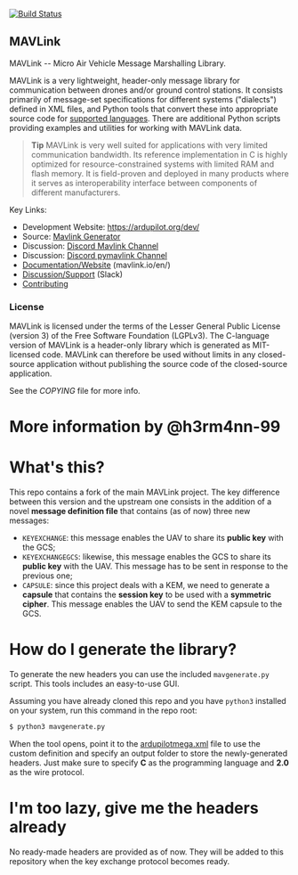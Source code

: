 [![Build Status](https://github.com/ArduPilot/mavlink/workflows/Test%20and%20deploy/badge.svg)](https://github.com/ArduPilot/mavlink/actions?query=branch%3Amaster)

## MAVLink ##

MAVLink -- Micro Air Vehicle Message Marshalling Library.

MAVLink is a very lightweight, header-only message library for communication between drones and/or ground control stations. It consists primarily of message-set specifications for different systems ("dialects") defined in XML files, and Python tools that convert these into appropriate source code for [supported languages](https://mavlink.io/en/#supported_languages). There are additional Python scripts providing examples and utilities for working with MAVLink data.

> **Tip** MAVLink is very well suited for applications with very limited communication bandwidth. Its reference implementation in C is highly optimized for resource-constrained systems with limited RAM and flash memory. It is field-proven and deployed in many products where it serves as interoperability interface between components of different manufacturers.

Key Links:
* Development Website: https://ardupilot.org/dev/
* Source: [Mavlink Generator](https://github.com/ArduPilot/pymavlink)
* Discussion: [Discord Mavlink Channel](https://discord.com/channels/674039678562861068/728017546313466047)
* Discussion: [Discord pymavlink Channel](https://discord.com/channels/674039678562861068/930641827592306718)
* [Documentation/Website](https://mavlink.io/en/) (mavlink.io/en/)
* [Discussion/Support](https://mavlink.io/en/#support) (Slack)
* [Contributing](https://mavlink.io/en/contributing/contributing.html)

### License ###

MAVLink is licensed under the terms of the Lesser General Public License (version 3) of the Free Software Foundation (LGPLv3). The C-language version of MAVLink is a header-only library which is generated as MIT-licensed code. MAVLink can therefore be used without limits in any closed-source application without publishing the source code of the closed-source application.

See the *COPYING* file for more info.

# More information by @h3rm4nn-99

# What's this?
This repo contains a fork of the main MAVLink project. The key difference between this version and the upstream one consists in the addition of a novel **message definition file** that contains (as of now) three new messages:
- `KEYEXCHANGE`: this message enables the UAV to share its **public key** with the GCS;
- `KEYEXCHANGEGCS`: likewise, this message enables the GCS to share its **public key** with the UAV. This message has to be sent in response to the previous one;
- `CAPSULE`: since this project deals with a KEM, we need to generate a **capsule** that contains the **session key** to be used with a **symmetric cipher**. This message enables the UAV to send the KEM capsule to the GCS.

# How do I generate the library?

To generate the new headers you can use the included `mavgenerate.py` script. This tools includes an easy-to-use GUI. 

Assuming you have already cloned this repo and you have `python3` installed on your system, run this command in the repo root:

```bash
$ python3 mavgenerate.py
```

When the tool opens, point it to the [ardupilotmega.xml](message_definitions/v1.0/ardupilotmega.xml) file to use the custom definition and specify an output folder to store the newly-generated headers. Just make sure to specify **C** as the programming language and **2.0** as the wire protocol.

# I'm too lazy, give me the headers already
No ready-made headers are provided as of now. They will be added to this repository when the key exchange protocol becomes ready.
